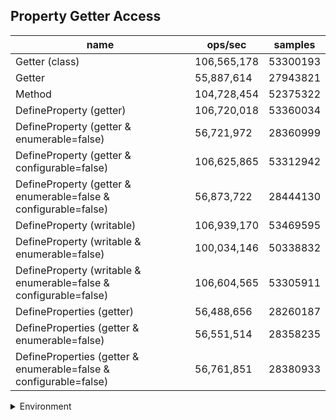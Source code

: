 ## Property Getter Access

|name|ops/sec|samples|
|-|-|-|
|Getter (class)|106,565,178|53300193|
|Getter|55,887,614|27943821|
|Method|104,728,454|52375322|
|DefineProperty (getter)|106,720,018|53360034|
|DefineProperty (getter & enumerable=false)|56,721,972|28360999|
|DefineProperty (getter & configurable=false)|106,625,865|53312942|
|DefineProperty (getter & enumerable=false & configurable=false)|56,873,722|28444130|
|DefineProperty (writable)|106,939,170|53469595|
|DefineProperty (writable & enumerable=false)|100,034,146|50338832|
|DefineProperty (writable & enumerable=false & configurable=false)|106,604,565|53305911|
|DefineProperties (getter)|56,488,656|28260187|
|DefineProperties (getter & enumerable=false)|56,551,514|28358235|
|DefineProperties (getter & enumerable=false & configurable=false)|56,761,851|28380933|


<details>
<summary>Environment</summary>

* __Machine:__ linux x64 | 4 vCPUs | 7.6GB Mem
* __Run:__ Wed Oct 15 2025 22:17:00 GMT+0000 (Coordinated Universal Time)
* __Node:__ `v18.20.7`
</details>

<!--
{"environment":{"platform":"linux","arch":"x64","cpus":4,"totalMemory":7.597843170166016},"benchmarks":[{"name":"Getter (class)","samples":53300193,"opsSec":106565178.35698336},{"name":"Getter","samples":27943821,"opsSec":55887614.83861919},{"name":"Method","samples":52375322,"opsSec":104728454.34455039},{"name":"DefineProperty (getter)","samples":53360034,"opsSec":106720018.2684715},{"name":"DefineProperty (getter & enumerable=false)","samples":28360999,"opsSec":56721972.36166849},{"name":"DefineProperty (getter & configurable=false)","samples":53312942,"opsSec":106625865.8736028},{"name":"DefineProperty (getter & enumerable=false & configurable=false)","samples":28444130,"opsSec":56873722.394071415},{"name":"DefineProperty (writable)","samples":53469595,"opsSec":106939170.10931435},{"name":"DefineProperty (writable & enumerable=false)","samples":50338832,"opsSec":100034146.53608458},{"name":"DefineProperty (writable & enumerable=false & configurable=false)","samples":53305911,"opsSec":106604565.64042598},{"name":"DefineProperties (getter)","samples":28260187,"opsSec":56488656.749008566},{"name":"DefineProperties (getter & enumerable=false)","samples":28358235,"opsSec":56551514.773454286},{"name":"DefineProperties (getter & enumerable=false & configurable=false)","samples":28380933,"opsSec":56761851.01487133}]}-->
